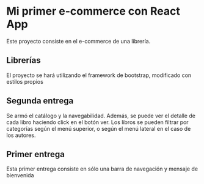 # Mi primer e-commerce con React App
Este proyecto consiste en el e-commerce de una librería. 
## Librerías
El proyecto se hará utilizando el framework de bootstrap, modificado con estilos propios
## Segunda entrega
Se armó el catálogo y la navegabilidad. Además, se puede ver el detalle de cada libro haciendo click en el botón ver. Los libros se pueden filtrar por categorías según el menú superior, o según el menú lateral en el caso de los autores.
## Primer entrega
Esta primer entrega consiste en sólo una barra de navegación y mensaje de bienvenida
